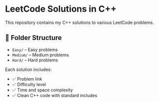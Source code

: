 # LeetCode Solutions in C++

This repository contains my C++ solutions to various LeetCode problems.

## 📂 Folder Structure
- `Easy/` – Easy problems
- `Medium/` – Medium problems
- `Hard/` – Hard problems

Each solution includes:
- ✅ Problem link  
- ✅ Difficulty level  
- ✅ Time and space complexity  
- ✅ Clean C++ code with standard includes
